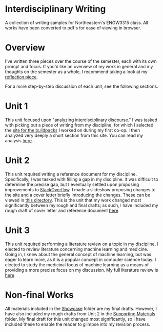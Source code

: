 # Interdisciplinary Writing
A collection of writing samples for Northeastern's ENGW3315 class. All works have been converted to pdf's for ease of viewing in browser.

# Overview
I've written three pieces over the course of the semester, each with its own prompt and focus. If you'd like an overview of my work in general and my thoughts on the semester as a whole, I recommend taking a look at my [reflection piece](Reflection.pdf).

For a more step-by-step discussion of each unit, see the following sections.

# Unit 1
This unit focused upon "analyzing interdisciplinary discourse." I was tasked with picking out a piece of writing from my discipline, for which I selected the [site for the buildpacks](https://buildpacks.io/) I worked on during my first co-op. I then analyzed very deeply a short section from this site. You can read my analysis [here](Showcase/Unit1/FinalDraft.pdf).

# Unit 2
This unit required writing a reference document for my discipline. Specifically, I was tasked with filling a gap in my discipline. It was difficult to determine the precise gap, but I eventually settled upon proposing improvements to [StackOverflow](https://stackoverflow.com/). I made a slideshow proposing changes to the site and a cover letter briefly introducing the changes. These can be viewed in [this directory](Showcase/Unit2). This is the unit that my work changed most significantly between my rough and final drafts; as such, I have included my rough draft of cover letter and reference document [here](Supporting&#32;Materials).

# Unit 3
This unit required performing a literature review on a topic in my discipline. I elected to review literature concerning machine learning and medicine. Going in, I knew about the general concept of machine learning, but was eager to learn more, as it is a popular concept in computer science today. I elected to study the medicinal focus of machine learning as a means of providing a more precise focus on my discussion. My full literature review is [here](Showcase/Unit3/FinalDraft.pdf).

# Non-final Works
All materials included in the [Showcase](Showcase) folder are my final drafts. However, I have also included my rough drafts from Unit 2 in the [Supporting Materials](Supporting&#32;Materials) folder. My final draft for this unit changed most significantly, so I have included these to enable the reader to glimpse into my revision process.
